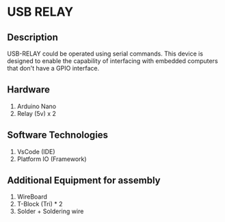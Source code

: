 # USB RELAY

## Description
USB-RELAY could be operated using serial commands. This device is designed to enable the capability of interfacing with embedded computers that don't have a GPIO interface. 


## Hardware
1. Arduino Nano
2. Relay (5v) x 2

## Software Technologies
1. VsCode (IDE)
2. Platform IO (Framework)

## Additional Equipment for assembly
1. WireBoard
2. T-Block (Tri) * 2
3. Solder + Soldering wire